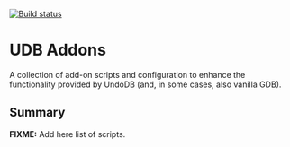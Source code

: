 [![Build status](https://api.travis-ci.org/barisione/addons.svg?master)](https://travis-ci.org/barisione/addons)

UDB Addons
==========

A collection of add-on scripts and configuration to enhance the functionality
provided by UndoDB (and, in some cases, also vanilla GDB).


Summary
-------

**FIXME:** Add here list of scripts.
